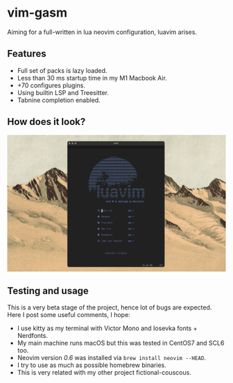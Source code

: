 # vim-gasm

Aiming for a full-written in lua neovim configuration, luavim arises.

## Features
* Full set of packs is lazy loaded.
* Less than 30 ms startup time in my M1 Macbook Air.
* +70 configures plugins.
* Using builtin LSP and Treesitter.
* Tabnine completion enabled.


## How does it look?
![Dashboard](images/dashboard.png)


## Testing and usage
This is a very beta stage of the project, hence lot of bugs are expected. 
Here I post some useful comments, I hope:
* I use kitty as my terminal with Victor Mono and Iosevka fonts + Nerdfonts.
* My main machine runs macOS but this was tested in CentOS7 and SCL6 too.
* Neovim version *0.6* was installed via `brew install neovim --HEAD`.
* I try to use as much as possible homebrew binaries.
* This is very related with my other project fictional-couscous. 
